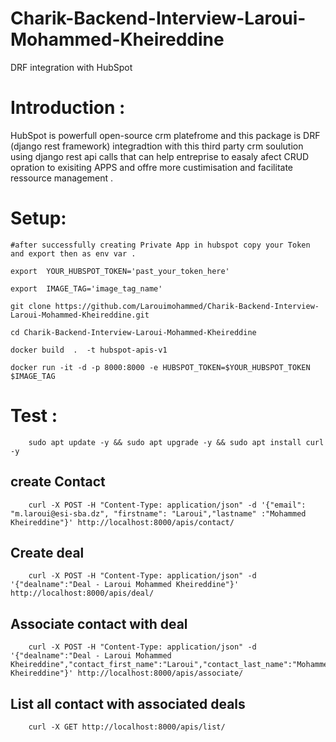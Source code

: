 # Charik-Backend-Interview-Laroui-Mohammed-Kheireddine

DRF integration with HubSpot

# Introduction :

HubSpot is powerfull open-source crm platefrome and this package is DRF (django rest framework) 
integradtion with this third party crm soulution using django rest api calls that can help entreprise to easaly afect CRUD opration to exisiting APPS and offre more custimisation and facilitate ressource management . 

# Setup: 
    
    #after successfully creating Private App in hubspot copy your Token and export then as env var .
    
    export  YOUR_HUBSPOT_TOKEN='past_your_token_here'
    
    export  IMAGE_TAG='image_tag_name'

    git clone https://github.com/Larouimohammed/Charik-Backend-Interview-Laroui-Mohammed-Kheireddine.git

    cd Charik-Backend-Interview-Laroui-Mohammed-Kheireddine
    
    docker build  .  -t hubspot-apis-v1

    docker run -it -d -p 8000:8000 -e HUBSPOT_TOKEN=$YOUR_HUBSPOT_TOKEN  $IMAGE_TAG


# Test :
   
        sudo apt update -y && sudo apt upgrade -y && sudo apt install curl -y

## create Contact 

        curl -X POST -H "Content-Type: application/json" -d '{"email": "m.laroui@esi-sba.dz", "firstname": "Laroui","lastname" :"Mohammed Kheireddine"}' http://localhost:8000/apis/contact/

## Create deal 
        
        curl -X POST -H "Content-Type: application/json" -d '{"dealname":"Deal - Laroui Mohammed Kheireddine"}' http://localhost:8000/apis/deal/

## Associate contact with deal

        curl -X POST -H "Content-Type: application/json" -d '{"dealname":"Deal - Laroui Mohammed Kheireddine","contact_first_name":"Laroui","contact_last_name":"Mohammed Kheireddine"}' http://localhost:8000/apis/associate/

## List all contact with associated deals

        curl -X GET http://localhost:8000/apis/list/        
